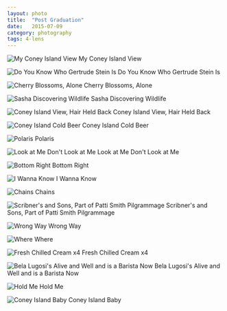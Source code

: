 ```yaml
---
layout: photo
title:  "Post Graduation"
date:   2015-07-09
category: photography
tags: 4-lens
---
```


![My Coney Island View](https://googledrive.com/host/0B9DL4N779pZbfjU5S2ZLdE5mRUxsb2JYVmZ2WW03Rkd4RkRTc2lZbEdMenRpQXlHVkVaYVU/my-coney-island-view.jpg)
My Coney Island View

![Do You Know Who Gertrude Stein Is](https://googledrive.com/host/0B9DL4N779pZbfjU5S2ZLdE5mRUxsb2JYVmZ2WW03Rkd4RkRTc2lZbEdMenRpQXlHVkVaYVU/do-you-know-who-gertrude-stein-is.jpg)
Do You Know Who Gertrude Stein Is

![Cherry Blossoms, Alone](https://googledrive.com/host/0B9DL4N779pZbfjU5S2ZLdE5mRUxsb2JYVmZ2WW03Rkd4RkRTc2lZbEdMenRpQXlHVkVaYVU/cherry-blossoms-alone.jpg)
Cherry Blossoms, Alone

![Sasha Discovering Wildlife](https://googledrive.com/host/0B9DL4N779pZbfjU5S2ZLdE5mRUxsb2JYVmZ2WW03Rkd4RkRTc2lZbEdMenRpQXlHVkVaYVU/sasha-discovering-wildlife.jpg)
Sasha Discovering Wildlife

![Coney Island View, Hair Held Back](https://googledrive.com/host/0B9DL4N779pZbfjU5S2ZLdE5mRUxsb2JYVmZ2WW03Rkd4RkRTc2lZbEdMenRpQXlHVkVaYVU/coney-island-view-hair-held-back.jpg)
Coney Island View, Hair Held Back

![Coney Island Cold Beer](https://googledrive.com/host/0B9DL4N779pZbfjU5S2ZLdE5mRUxsb2JYVmZ2WW03Rkd4RkRTc2lZbEdMenRpQXlHVkVaYVU/coney-island-cold-beer.jpg)
Coney Island Cold Beer

![Polaris](https://googledrive.com/host/0B9DL4N779pZbfjU5S2ZLdE5mRUxsb2JYVmZ2WW03Rkd4RkRTc2lZbEdMenRpQXlHVkVaYVU/polaris.jpg)
Polaris

![Look at Me Don't Look at Me](https://googledrive.com/host/0B9DL4N779pZbfjU5S2ZLdE5mRUxsb2JYVmZ2WW03Rkd4RkRTc2lZbEdMenRpQXlHVkVaYVU/look-at-me-dont-look-at-me.jpg)
Look at Me Don't Look at Me

![Bottom Right](https://googledrive.com/host/0B9DL4N779pZbfjU5S2ZLdE5mRUxsb2JYVmZ2WW03Rkd4RkRTc2lZbEdMenRpQXlHVkVaYVU/bottom-right.jpg)
Bottom Right

![I Wanna Know](https://googledrive.com/host/0B9DL4N779pZbfjU5S2ZLdE5mRUxsb2JYVmZ2WW03Rkd4RkRTc2lZbEdMenRpQXlHVkVaYVU/i-wanna-know.jpg)
I Wanna Know

![Chains](https://googledrive.com/host/0B9DL4N779pZbfjU5S2ZLdE5mRUxsb2JYVmZ2WW03Rkd4RkRTc2lZbEdMenRpQXlHVkVaYVU/chains.jpg)
Chains

![Scribner's and Sons, Part of Patti Smith Pilgrammage](https://googledrive.com/host/0B9DL4N779pZbfjU5S2ZLdE5mRUxsb2JYVmZ2WW03Rkd4RkRTc2lZbEdMenRpQXlHVkVaYVU/scribners-and-sons.jpg)
Scribner's and Sons, Part of Patti Smith Pilgrammage

![Wrong Way](https://googledrive.com/host/0B9DL4N779pZbfjU5S2ZLdE5mRUxsb2JYVmZ2WW03Rkd4RkRTc2lZbEdMenRpQXlHVkVaYVU/wrong-way.jpg)
Wrong Way

![Where](https://googledrive.com/host/0B9DL4N779pZbfjU5S2ZLdE5mRUxsb2JYVmZ2WW03Rkd4RkRTc2lZbEdMenRpQXlHVkVaYVU/where.jpg)
Where

![Fresh Chilled Cream x4](https://googledrive.com/host/0B9DL4N779pZbfjU5S2ZLdE5mRUxsb2JYVmZ2WW03Rkd4RkRTc2lZbEdMenRpQXlHVkVaYVU/fresh-chilled-cream.jpg)
Fresh Chilled Cream x4

![Bela Lugosi's Alive and Well and is a Barista Now](https://googledrive.com/host/0B9DL4N779pZbfjU5S2ZLdE5mRUxsb2JYVmZ2WW03Rkd4RkRTc2lZbEdMenRpQXlHVkVaYVU/bela-lugosis-alive-and-well.jpg)
Bela Lugosi's Alive and Well and is a Barista Now

![Hold Me](https://googledrive.com/host/0B9DL4N779pZbfjU5S2ZLdE5mRUxsb2JYVmZ2WW03Rkd4RkRTc2lZbEdMenRpQXlHVkVaYVU/hold-me.jpg)
Hold Me

![Coney Island Baby](https://googledrive.com/host/0B9DL4N779pZbfjU5S2ZLdE5mRUxsb2JYVmZ2WW03Rkd4RkRTc2lZbEdMenRpQXlHVkVaYVU/coney-island-baby.jpg)
Coney Island Baby
